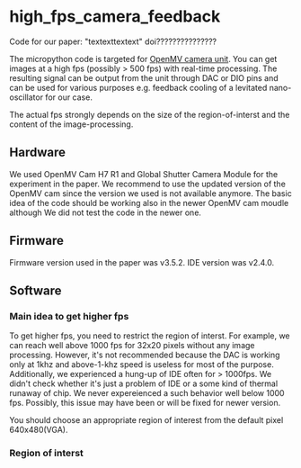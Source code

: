 # high_fps_camera_feedback
Code for our paper: "textexttextext" doi???????????????

The micropython code is targeted for [OpenMV camera unit](https://openmv.io/). You can get images at a high fps (possibly > 500 fps) with real-time processing. The resulting signal can be output from the unit through DAC or DIO pins and can be used for various purposes e.g. feedback cooling of a levitated nano-oscillator for our case.

The actual fps strongly depends on the size of the region-of-interst and the content of the image-processing.

## Hardware
We used OpenMV Cam H7 R1 and Global Shutter Camera Module for the experiment in the paper. We recommend to use the updated version of the OpenMV cam since the version we used is not available anymore. The basic idea of the code should be working also in the newer OpenMV cam moudle although We did not test the code in the newer one.

## Firmware
Firmware version used in the paper was v3.5.2. IDE version was v2.4.0.

## Software
### Main idea to get higher fps
To get higher fps, you need to restrict the region of interst. For example, we can reach well above 1000 fps for 32x20 pixels without any image processing. However, it's not recommended because the DAC is working only at 1khz and above-1-khz speed is useless for most of the purpose. Additionally, we experienced a hung-up of IDE often for > 1000fps. We didn't check whether it's just a problem of IDE or a some kind of thermal runaway of chip. We never expereienced a such behavior well below 1000 fps. Possibly, this issue may have been  or will be fixed for newer version.

You should choose an appropriate region of interest from the default pixel 640x480(VGA).

### Region of interst

